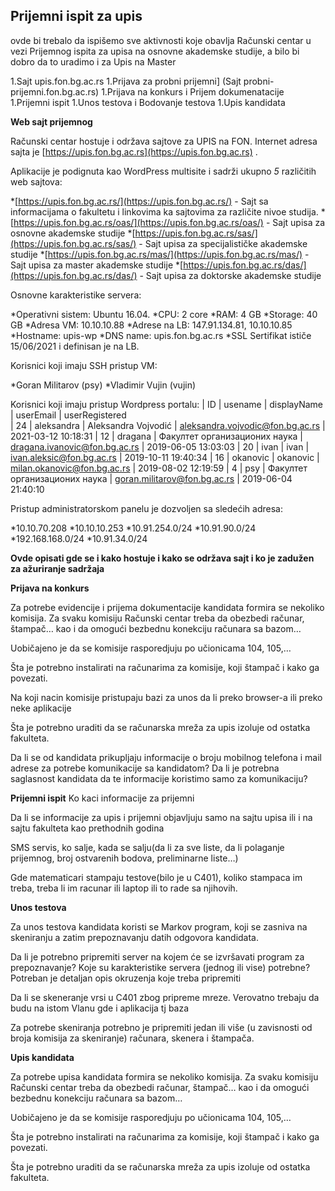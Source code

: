 ## Prijemni ispit za upis

ovde bi trebalo da ispišemo sve aktivnosti koje obavlja Računski centar u vezi Prijemnog ispita za upisa na osnovne akademske studije, a bilo bi dobro da to uradimo i za Upis na Master

  1.Sajt upis.fon.bg.ac.rs
1.Prijava za probni prijemni]  (Sajt probni-prijemni.fon.bg.ac.rs)
1.Prijava na konkurs i Prijem dokumenatacije
1.Prijemni ispit
1.Unos testova i Bodovanje testova
1.Upis kandidata

**Web sajt prijemnog**

Računski centar hostuje i održava sajtove za UPIS na FON. Internet adresa sajta je [https://upis.fon.bg.ac.rs](https://upis.fon.bg.ac.rs) .

Aplikacije je podignuta kao WordPress multisite i sadrži ukupno *5* različitih web sajtova:

  *[https://upis.fon.bg.ac.rs/](https://upis.fon.bg.ac.rs/) - Sajt sa informacijama o fakultetu i linkovima ka sajtovima za različite nivoe studija.
  *[https://upis.fon.bg.ac.rs/oas/](https://upis.fon.bg.ac.rs/oas/) - Sajt upisa za osnovne akademske studije
  *[https://upis.fon.bg.ac.rs/sas/](https://upis.fon.bg.ac.rs/sas/) - Sajt upisa za specijalističke akademske studije
  *[https://upis.fon.bg.ac.rs/mas/](https://upis.fon.bg.ac.rs/mas/) - Sajt upisa za master akademske studije
  *[https://upis.fon.bg.ac.rs/das/](https://upis.fon.bg.ac.rs/das/) - Sajt upisa za doktorske akademske studije

Osnovne karakteristike servera:

  *Operativni sistem: Ubuntu 16.04.
  *CPU: 2 core
  *RAM: 4 GB
  *Storage: 40 GB
  *Adresa VM: 10.10.10.88
  *Adrese na LB: 147.91.134.81, 10.10.10.85
  *Hostname: upis-wp
  *DNS name: upis.fon.bg.ac.rs
  *SSL Sertifikat ističe 15/06/2021 i definisan je na LB.

Korisnici koji imaju SSH pristup VM:

  *Goran Militarov (psy)
  *Vladimir Vujin (vujin)

Korisnici koji imaju pristup Wordpress portalu:
| ID | usename    | displayName                  | userEmail                         | userRegistered     
| 24 | aleksandra | Aleksandra Vojvodić           | aleksandra.vojvodic@fon.bg.ac.rs   | 2021-03-12 10:18:31 
| 12 | dragana    | Факултет организационих наука | dragana.ivanovic@fon.bg.ac.rs      | 2019-06-05 13:03:03 
| 20 | ivan       | ivan                          | ivan.aleksic@fon.bg.ac.rs          | 2019-10-11 19:40:34 
| 16 | okanovic   | okanovic                      | milan.okanovic@fon.bg.ac.rs        | 2019-08-02 12:19:59 
| 4  | psy        | Факултет организационих наука | goran.militarov@fon.bg.ac.rs       | 2019-06-04 21:40:10 

Pristup administratorskom panelu je dozvoljen sa sledećih adresa:

  *10.10.70.208
  *10.10.10.253
  *10.91.254.0/24
  *10.91.90.0/24
  *192.168.168.0/24
  *10.91.34.0/24

**Ovde opisati gde se i kako hostuje i kako se održava sajt i ko je zadužen za ažuriranje sadržaja**

**Prijava na konkurs**

Za potrebe evidencije i prijema dokumentacije kandidata formira se nekoliko komisija. Za svaku komisiju Računski centar treba da obezbedi računar, štampač… kao i da omogući bezbednu konekciju računara sa bazom…

Uobičajeno je da se komisije rasporedjuju po učionicama 104, 105,…

Šta je potrebno instalirati na računarima za komisije, koji štampač i kako ga povezati.

Na koji nacin komisije pristupaju bazi za unos da li preko browser-a ili preko neke aplikacije

Šta je potrebno uraditi da se računarska mreža za upis izoluje od ostatka fakulteta.

Da li se od kandidata prikupljaju informacije o broju mobilnog telefona i mail adrese za potrebe komunikacije sa kandidatom? Da li je potrebna saglasnost kandidata da te informacije koristimo samo za komunikaciju? 

**Prijemni ispit**
Ko kaci informacije za prijemni

Da li se informacije za upis i prijemni objavljuju samo na sajtu upisa ili i na sajtu fakulteta kao prethodnih godina

SMS servis, ko salje, kada se salju(da li za sve liste, da li polaganje prijemnog, broj ostvarenih bodova, preliminarne liste…)

Gde matematicari stampaju testove(bilo je u C401), koliko stampaca im treba, treba li im racunar ili laptop ili to rade sa njihovih.

**Unos testova**

Za unos testova kandidata koristi se Markov program, koji se zasniva na skeniranju a zatim prepoznavanju datih odgovora kandidata.

Da li je potrebno pripremiti server na kojem će se izvršavati program za prepoznavanje? Koje su karakteristike servera (jednog ili vise) potrebne? Potreban je detaljan opis okruzenja koje treba pripremiti

Da li se skeneranje vrsi u C401 zbog pripreme mreze. Verovatno trebaju da budu na istom Vlanu gde i aplikacija tj baza

Za potrebe skeniranja potrebno je pripremiti jedan ili više (u zavisnosti od broja komisija za skeniranje) računara, skenera i štampača. 

**Upis kandidata**

Za potrebe upisa kandidata formira se nekoliko komisija. Za svaku komisiju Računski centar treba da obezbedi računar, štampač… kao i da omogući bezbednu konekciju računara sa bazom…

Uobičajeno je da se komisije rasporedjuju po učionicama 104, 105,…

Šta je potrebno instalirati na računarima za komisije, koji štampač i kako ga povezati.

Šta je potrebno uraditi da se računarska mreža za upis izoluje od ostatka fakulteta.

